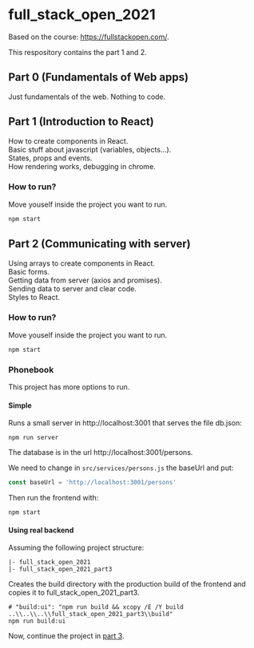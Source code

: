 # full_stack_open_2021

Based on the course: https://fullstackopen.com/.

This respository contains the part 1 and 2.

## Part 0 (Fundamentals of Web apps)
Just fundamentals of the web. Nothing to code.

## Part 1 (Introduction to React)
How to create components in React.<br>
Basic stuff about javascript (variables, objects...).<br>
States, props and events.<br>
How rendering works, debugging in chrome.

### How to run?

Move youself inside the project you want to run.

```bash
npm start
```

## Part 2 (Communicating with server)
Using arrays to create components in React.<br>
Basic forms.<br>
Getting data from server (axios and promises).<br>
Sending data to server and clear code.<br>
Styles to React.

### How to run?

Move youself inside the project you want to run.

```console
npm start
```

### Phonebook

This project has more options to run.

#### Simple

Runs a small server in http://localhost:3001 that serves the file db.json:

```console
npm run server
```

The database is in the url http://localhost:3001/persons.

We need to change in `src/services/persons.js` the baseUrl and put:

```javascript
const baseUrl = 'http://localhost:3001/persons'
```

Then run the frontend with:

```console
npm start
```

#### Using real backend

Assuming the following project structure:

```
|- full_stack_open_2021
|- full_stack_open_2021_part3
```

Creates the build directory with the production build of the frontend and copies it to full_stack_open_2021_part3.

```console
# "build:ui": "npm run build && xcopy /E /Y build ..\\..\\..\\full_stack_open_2021_part3\\build"
npm run build:ui
```

Now, continue the project in [part 3](https://github.com/dajimenezriv/full_stack_open_2021_part3).
